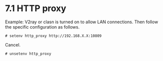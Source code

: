 # 7.1 HTTP proxy

Example: V2ray or clasn is turned on to allow LAN connections. Then follow the specific configuration as follows.

```
# setenv http_proxy http://192.168.X.X:10809
```

Cancel.

```
# unsetenv http_proxy
```
